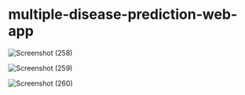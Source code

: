 # multiple-disease-prediction-web-app

![Screenshot (258)](https://github.com/ayush9009/multiple-disease-prediction-web-app/assets/97290036/ef7d667a-7875-49ec-8dfc-8e26d4f12f4f)



![Screenshot (259)](https://github.com/ayush9009/multiple-disease-prediction-web-app/assets/97290036/0a43ccdc-9b97-4bf8-88b7-24308f4ce74d)



![Screenshot (260)](https://github.com/ayush9009/multiple-disease-prediction-web-app/assets/97290036/e75532bd-9451-4cbd-9662-2113e305f50a)

